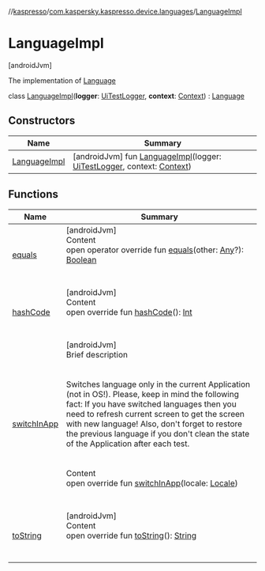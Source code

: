 //[kaspresso](../../index.md)/[com.kaspersky.kaspresso.device.languages](../index.md)/[LanguageImpl](index.md)



# LanguageImpl  
 [androidJvm] 

The implementation of [Language](../-language/index.md)

class [LanguageImpl](index.md)(**logger**: [UiTestLogger](../../com.kaspersky.kaspresso.logger/-ui-test-logger/index.md), **context**: [Context](https://developer.android.com/reference/kotlin/android/content/Context.html)) : [Language](../-language/index.md)   


## Constructors  
  
|  Name|  Summary| 
|---|---|
| [LanguageImpl](-language-impl.md)|  [androidJvm] fun [LanguageImpl](-language-impl.md)(logger: [UiTestLogger](../../com.kaspersky.kaspresso.logger/-ui-test-logger/index.md), context: [Context](https://developer.android.com/reference/kotlin/android/content/Context.html))   <br>


## Functions  
  
|  Name|  Summary| 
|---|---|
| [equals](https://kotlinlang.org/api/latest/jvm/stdlib/kotlin/-any/equals.html)| [androidJvm]  <br>Content  <br>open operator override fun [equals](https://kotlinlang.org/api/latest/jvm/stdlib/kotlin/-any/equals.html)(other: [Any](https://kotlinlang.org/api/latest/jvm/stdlib/kotlin/-any/index.html)?): [Boolean](https://kotlinlang.org/api/latest/jvm/stdlib/kotlin/-boolean/index.html)  <br><br><br>
| [hashCode](https://kotlinlang.org/api/latest/jvm/stdlib/kotlin/-any/hash-code.html)| [androidJvm]  <br>Content  <br>open override fun [hashCode](https://kotlinlang.org/api/latest/jvm/stdlib/kotlin/-any/hash-code.html)(): [Int](https://kotlinlang.org/api/latest/jvm/stdlib/kotlin/-int/index.html)  <br><br><br>
| [switchInApp](switch-in-app.md)| [androidJvm]  <br>Brief description  <br><br><br>Switches language only in the current Application (not in OS!). Please, keep in mind the following fact: If you have switched languages then you need to refresh current screen to get the screen with new language! Also, don't forget to restore the previous language if you don't clean the state of the Application after each test.<br><br>  <br>Content  <br>open override fun [switchInApp](switch-in-app.md)(locale: [Locale](https://developer.android.com/reference/kotlin/java/util/Locale.html))  <br><br><br>
| [toString](https://kotlinlang.org/api/latest/jvm/stdlib/kotlin/-any/to-string.html)| [androidJvm]  <br>Content  <br>open override fun [toString](https://kotlinlang.org/api/latest/jvm/stdlib/kotlin/-any/to-string.html)(): [String](https://kotlinlang.org/api/latest/jvm/stdlib/kotlin/-string/index.html)  <br><br><br>

